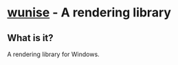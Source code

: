 [wunise](https://github.com/wangyuzhi233/wunise) - A rendering library
======================================================================

What is it?
-----------

A rendering library for Windows. 
